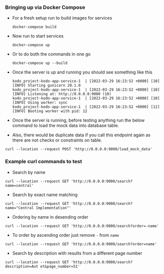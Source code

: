 ### Bringing up via Docker Compose ###

* For a fresh setup run to build images for services
    ```
    docker-compose build
    ```

* Now run to start services
    ```
    docker-compose up
    ```

* Or to do both the commands in one go
    ```
    docker-compose up --build
    ```

* Once the server is up and running you should see something like this
    ```
    kodo_project-kodo-app-service-1  | [2022-03-29 16:23:52 +0000] [10] [INFO] Starting gunicorn 20.1.0
    kodo_project-kodo-app-service-1  | [2022-03-29 16:23:52 +0000] [10] [INFO] Listening at: http://0.0.0.0:9000 (10)
    kodo_project-kodo-app-service-1  | [2022-03-29 16:23:52 +0000] [10] [INFO] Using worker: sync
    kodo_project-kodo-app-service-1  | [2022-03-29 16:23:52 +0000] [12] [INFO] Booting worker with pid: 12
    ```

* Once the server is running, before testing anything run the below command to load the mock data into database table.
* Also, there would be duplicate data if you call this endpoint again as there are not checks or constraints on table.
```
curl --location --request POST 'http://0.0.0.0:9000/load_mock_data'
```

### Example curl commands to test ###

* Search by name
```
curl --location --request GET 'http://0.0.0.0:9000/search?name=central'
```

* Search by exact name matching
```
curl --location --request GET 'http://0.0.0.0:9000/search?name="Central Implementation"'
```

* Ordering by name in desending order
```
curl --location --request GET 'http://0.0.0.0:9000/search?order=-name'
```

* To order by ascending order just remove `-` from `name`

```
curl --location --request GET 'http://0.0.0.0:9000/search?order=name'
```

* Search by description with results from a different page number
```
curl --location --request GET 'http://0.0.0.0:9000/search?description=Aut et&page_number=51'
```